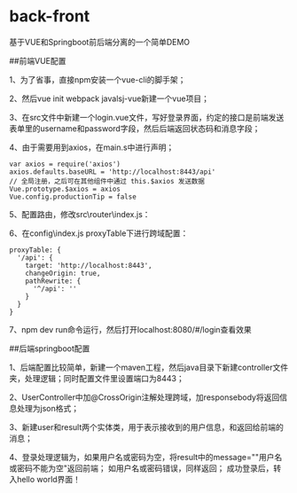 # back-front
基于VUE和Springboot前后端分离的一个简单DEMO


##前端VUE配置

1、为了省事，直接npm安装一个vue-cli的脚手架；

2、然后vue init webpack javalsj-vue新建一个vue项目；

3、在src文件中新建一个login.vue文件，写好登录界面，约定的接口是前端发送表单里的username和password字段，然后后端返回状态码和消息字段；

4、由于需要用到axios，在main.s中进行声明；

    var axios = require('axios')
    axios.defaults.baseURL = 'http://localhost:8443/api'
    // 全局注册，之后可在其他组件中通过 this.$axios 发送数据
    Vue.prototype.$axios = axios
    Vue.config.productionTip = false
    
5、配置路由，修改src\router\index.js：

6、在config\index.js proxyTable下进行跨域配置：

    proxyTable: {
      '/api': {
        target: 'http://localhost:8443',
        changeOrigin: true,
        pathRewrite: {
          '^/api': ''
        }
      }
    }
    
7、npm dev run命令运行，然后打开localhost:8080/#/login查看效果

##后端springboot配置

1、后端配置比较简单，新建一个maven工程，然后java目录下新建controller文件夹，处理逻辑；同时配置文件里设置端口为8443；

2、UserController中加@CrossOrigin注解处理跨域，加responsebody将返回信息处理为json格式；

3、新建user和result两个实体类，用于表示接收到的用户信息，和返回给前端的消息；

4、登录处理逻辑为，如果用户名或密码为空，将result中的message=""用户名或密码不能为空"返回前端；
如用户名或密码错误，同样返回； 成功登录后，转入hello world界面！